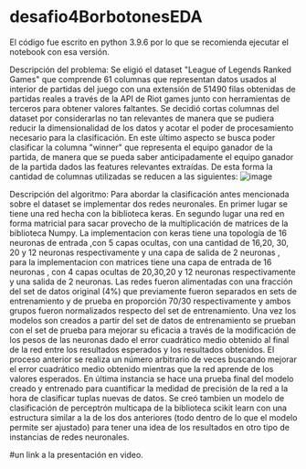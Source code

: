 # desafio4BorbotonesEDA

El código fue escrito en python 3.9.6 por lo que se recomienda ejecutar el notebook con esa versión.

Descripción del problema: Se eligió el dataset "League of Legends Ranked Games" que comprende 61 columnas que representan datos usados al interior de partidas del juego con una extensión de 51490 filas obtenidas de partidas reales a través de la API de Riot games junto con herramientas de terceros para obtener valores faltantes. Se decidió cortas columnas del dataset por considerarlas no tan relevantes de manera que se pudiera reducir la dimensionalidad de los datos y acotar el poder de procesamiento necesario para la clasificación. En este último aspecto se busca poder clasificar la columna "winner" que representa el equipo ganador de la partida, de manera que se pueda saber anticipadamente el equipo ganador de la partida dados las features relevantes extraídas.
De esta forma la cantidad de columnas utilizadas se reducen a las siguientes:
![image](https://user-images.githubusercontent.com/82004309/168493319-0c245b01-b03f-4e72-90df-8723cbdcfa9e.png)

Descripción del algoritmo: Para abordar la clasificación antes mencionada sobre el dataset se implementar dos redes neuronales. En primer lugar se tiene una red hecha con la biblioteca keras. En segundo lugar una red en forma matricial para sacar provecho de la multiplicación de matrices de la biblioteca Numpy. La implementacion con keras tiene una topología de 16 neuronas de entrada ,con 5 capas ocultas, con una cantidad de 16,20, 30, 20 y 12 neuronas respectivamente y una capa de salida de 2 neuronas , para la implementacion con matrices tiene una capa de entrada de 16 neuronas , con 4 capas ocultas de 20,30,20 y 12 neuronas respectivamente y una salida de 2 neuronas. Las redes fueron alimentadas con una fracción del set de datos original (4%) que previamente fueron separados en sets de entrenamiento y de prueba en proporción 70/30 respectivamente y ambos grupos fueron normalizados respecto del set de entrenamiento.
Una vez los modelos son creados a partir del set de datos de entrenamiento se prueban con el set de prueba para mejorar su eficacia a través de la modificación de los pesos de las neuronas dado el error cuadrático medio obtenido al final de la red entre los resultados esperados y los resultados obtenidos. El proceso anterior se realiza un número arbitrario de veces buscando mejorar el error cuadrático medio obtenido mientras que la red aprende de los valores esperados.
En última instancia se hace una prueba final del modelo creado y entrenado para cuantificar la medidad de precisión de la red a la hora de clasificar tuplas nuevas de datos.
Se creó tambien un modelo de clasificación de perceptrón multicapa de la biblioteca scikit learn con una estructura similar a la de los dos anteriores (todo dentro de lo que el modelo permite ser ajustado) para tener una idea de los resultados en otro tipo de instancias de redes neuronales. 


#un link a la presentación en video.
